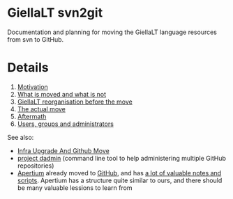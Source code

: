 # GiellaLT svn2git

Documentation and planning for moving the GiellaLT language resources from svn to GitHub.

# Details

1. [Motivation](doc/Motivation.md)
1. [What is moved and what is not](doc/WhatAndWhatNot.md)
1. [GiellaLT reorganisation before the move](doc/GiellaLTReorg.md)
1. [The actual move](doc/TheMove.md)
1. [Aftermath](doc/Aftermath.md)
1. [Users, groups and administrators](doc/UsersGroupsAdmins.md)

See also:

- [Infra Upgrade And Github Move](https://giellalt.uit.no/infra/InfraUpgradeAndGithub.html)
- [project dadmin](https://github.com/divvun/project-dadmin) (command line tool to help administering multiple GitHub repositories)
- [Apertium](https://github.com/apertium) already moved to [GitHub](https://github.com/), and has [a lot of valuable notes and scripts](https://github.com/apertium/apertium-on-github). Apertium has a structure quite similar to ours, and there should be many valuable lessions to learn from
